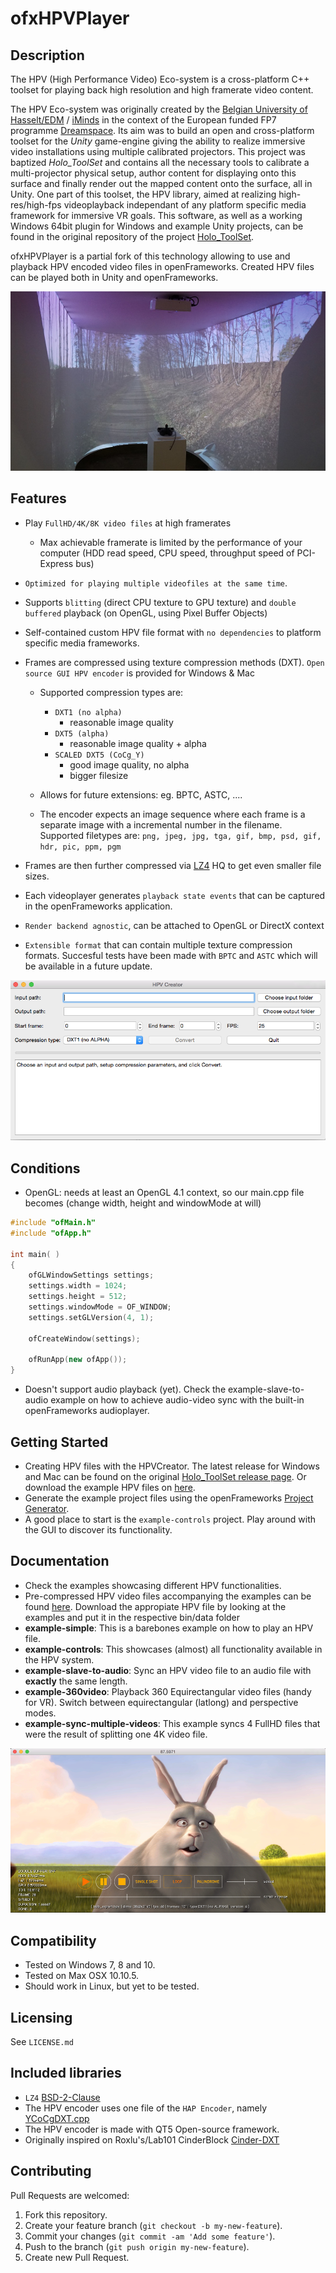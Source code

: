 # ofxHPVPlayer

## Description

The HPV (High Performance Video) Eco-system is a cross-platform C++ toolset for playing back high resolution and high framerate video content. 

The HPV Eco-system was originally created by the [Belgian University of Hasselt/EDM](http://www.uhasselt.be/edm) / [iMinds](http://www.iminds.be) in the context of the European funded FP7 programme [Dreamspace](http://www.dreamspaceproject.eu/). Its aim was  to build an open and cross-platform toolset for the *Unity* game-engine giving the ability to realize immersive video installations using multiple calibrated projectors. This project was baptized *Holo_ToolSet* and contains all the necessary tools to calibrate a multi-projector physical setup, author content for displaying onto this surface and finally render out the mapped content onto the surface, all in Unity. One part of this toolset, the HPV library, aimed at realizing high-res/high-fps videoplayback independant of any platform specific media framework for immersive VR goals. This software, as well as a working Windows 64bit plugin for Windows and example Unity projects, can be found in the original repository of the project [Holo_ToolSet](https://github.com/HasseltVR/Holo_Toolset).

ofxHPVPlayer is a partial fork of this technology allowing to use and playback HPV encoded video files in openFrameworks. Created HPV files can be played both in Unity and openFrameworks.

![alt text](/images/iabr.png "Use of HPV tech in an immersive installation @ IABR Rotterdam 2016")

## Features

- Play `FullHD/4K/8K video files` at high framerates
	- Max achievable framerate is limited by the performance of your computer (HDD read speed, CPU speed, throughput speed of PCI-Express bus)
- `Optimized for playing multiple videofiles at the same time`.
- Supports `blitting` (direct CPU texture to GPU texture) and `double buffered` playback (on OpenGL, using Pixel Buffer Objects)
- Self-contained custom HPV file format with `no dependencies` to platform specific media frameworks.
- Frames are compressed using texture compression methods (DXT). `Open source GUI HPV encoder` is provided for Windows & Mac
	- Supported compression types are:
		- `DXT1 (no alpha)`
			- reasonable image quality
		- `DXT5 (alpha)`
			- reasonable image quality + alpha
		- `SCALED DXT5 (CoCg_Y)`
			- good image quality, no alpha
			- bigger filesize
			
	- Allows for future extensions: eg. BPTC, ASTC, ....

	- The encoder expects an image sequence where each frame is a separate image with a incremental number in the filename. 
	Supported filetypes are: `png, jpeg, jpg, tga, gif, bmp, psd, gif, hdr, pic, ppm, pgm` 
 
- Frames are then further compressed via [LZ4](https://github.com/lz4/lz4) HQ to get even smaller file sizes.
- Each videoplayer generates `playback state events` that can be captured in the openFrameworks application.
- `Render backend agnostic`, can be attached to OpenGL or DirectX context
- `Extensible format` that can contain multiple texture compression formats. Succesful tests have been made with `BPTC` and `ASTC` which will be available in a future update.

![alt text](/images/hpv_creator.png "The HPV Creator")

## Conditions

- OpenGL: needs at least an OpenGL 4.1 context, so our main.cpp file becomes (change width, height and windowMode at will)

```C++
#include "ofMain.h"
#include "ofApp.h"

int main( )
{
    ofGLWindowSettings settings;
    settings.width = 1024;
    settings.height = 512;
    settings.windowMode = OF_WINDOW;
    settings.setGLVersion(4, 1);
    
    ofCreateWindow(settings);
    
    ofRunApp(new ofApp());
}
```
- Doesn't support audio playback (yet). Check the example-slave-to-audio example on how to achieve audio-video sync with the built-in openFrameworks audioplayer.

## Getting Started

- Creating HPV files with the HPVCreator. The latest release for Windows and Mac can be found on the original [Holo_ToolSet release page](https://github.com/HasseltVR/Holo_Toolset/releases). Or download the example HPV files on [here](https://goo.gl/UGv5TP).
- Generate the example project files using the openFrameworks [Project Generator](http://openframeworks.cc/learning/01_basics/how_to_add_addon_to_project/).
- A good place to start is the `example-controls` project. Play around with the GUI to discover its functionality.

## Documentation

- Check the examples showcasing different HPV functionalities.
- Pre-compressed HPV video files accompanying the examples can be found [here](https://goo.gl/UGv5TP). Download the appropiate HPV file by looking at the examples and put it in the respective bin/data folder
- **example-simple**: This is a barebones example on how to play an HPV file.
- **example-controls**: This showcases (almost) all functionality available in the HPV system.
- **example-slave-to-audio**: Sync an HPV video file to an audio file with **exactly** the same length.
- **example-360video**: Playback 360 Equirectangular video files (handy for VR). Switch between equirectangular (latlong) and perspective modes.
- **example-sync-multiple-videos**: This example syncs 4 FullHD files that were the result of splitting one 4K video file. 

![alt text](/images/example-controls.png "HPV Example showcasing all controls")

## Compatibility

- Tested on Windows 7, 8 and 10.
- Tested on Max OSX 10.10.5. 
- Should work in Linux, but yet to be tested.

## Licensing

See `LICENSE.md`

## Included libraries
- `LZ4` [BSD-2-Clause](https://opensource.org/licenses/BSD-2-Clause)
- The HPV encoder uses one file of the `HAP Encoder`, namely [YCoCgDXT.cpp](https://github.com/Vidvox/hap-qt-codec/blob/master/source/YCoCgDXT.cpp)
- The HPV encoder is made with QT5 Open-source framework.
- Originally inspired on Roxlu's/Lab101 CinderBlock [Cinder-DXT](https://github.com/lab101/Cinder-DXT)

## Contributing

Pull Requests are welcomed:

1. Fork this repository.
2. Create your feature branch (`git checkout -b my-new-feature`).
3. Commit your changes (`git commit -am 'Add some feature'`).
4. Push to the branch (`git push origin my-new-feature`).
5. Create new Pull Request.
